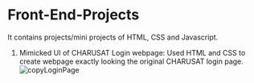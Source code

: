 # Front-End-Projects
It contains projects/mini projects of HTML, CSS and Javascript.

1) Mimicked UI of CHARUSAT Login webpage: 
   Used HTML and CSS to create webpage exactly looking the original CHARUSAT login page.
   ![copyLoginPage](https://github.com/user-attachments/assets/276fbe40-571e-41b7-8025-891a68e77157)
   
